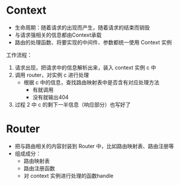 # Context

* 生命周期：随着请求的出现而产生，随着请求的结束而销毁
* 与请求强相关的信息都由Context承载
* 路由的处理函数、将要实现的中间件、参数都统一使用 Context 实例

工作流程：
1. 请求出现，把请求中的信息解析出来，装入 context 实例 c 中
2. 调用 router，对实例 c 进行处理
    * 根据 c 中的信息，查找路由映射表中是否含有对应处理方法
        * 有就调用
        * 没有就输出404
3. 过程 2 中 c 的剩下一半信息（响应部分）也写好了

# Router

* 把与路由相关的内容封装到 Router 中，比如路由映射表、路由注册等
* 组成成分：
    * 路由映射表
    * 路由注册函数
    * 对 context 实例进行处理的函数handle
